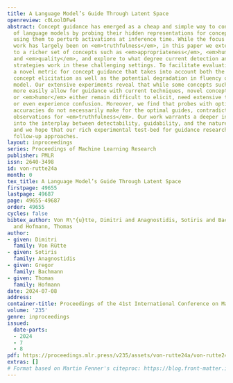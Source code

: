 ```yaml
---
title: A Language Model’s Guide Through Latent Space
openreview: c0LoolDFw4
abstract: Concept guidance has emerged as a cheap and simple way to control the behavior
  of language models by probing their hidden representations for concept vectors and
  using them to perturb activations at inference time. While the focus of previous
  work has largely been on <em>truthfulness</em>, in this paper we extend this framework
  to a richer set of concepts such as <em>appropriateness</em>, <em>humor</em>, <em>creativity</em>
  and <em>quality</em>, and explore to what degree current detection and guidance
  strategies work in these challenging settings. To facilitate evaluation, we develop
  a novel metric for concept guidance that takes into account both the success of
  concept elicitation as well as the potential degradation in fluency of the guided
  model. Our extensive experiments reveal that while some concepts such as <em>truthfulness</em>
  more easily allow for guidance with current techniques, novel concepts such as <em>appropriateness</em>
  or <em>humor</em> either remain difficult to elicit, need extensive tuning to work,
  or even experience confusion. Moreover, we find that probes with optimal detection
  accuracies do not necessarily make for the optimal guides, contradicting previous
  observations for <em>truthfulness</em>. Our work warrants a deeper investigation
  into the interplay between detectability, guidability, and the nature of the concept,
  and we hope that our rich experimental test-bed for guidance research inspires stronger
  follow-up approaches.
layout: inproceedings
series: Proceedings of Machine Learning Research
publisher: PMLR
issn: 2640-3498
id: von-rutte24a
month: 0
tex_title: A Language Model’s Guide Through Latent Space
firstpage: 49655
lastpage: 49687
page: 49655-49687
order: 49655
cycles: false
bibtex_author: Von R\"{u}tte, Dimitri and Anagnostidis, Sotiris and Bachmann, Gregor
  and Hofmann, Thomas
author:
- given: Dimitri
  family: Von Rütte
- given: Sotiris
  family: Anagnostidis
- given: Gregor
  family: Bachmann
- given: Thomas
  family: Hofmann
date: 2024-07-08
address:
container-title: Proceedings of the 41st International Conference on Machine Learning
volume: '235'
genre: inproceedings
issued:
  date-parts:
  - 2024
  - 7
  - 8
pdf: https://proceedings.mlr.press/v235/assets/von-rutte24a/von-rutte24a.pdf
extras: []
# Format based on Martin Fenner's citeproc: https://blog.front-matter.io/posts/citeproc-yaml-for-bibliographies/
---
```

